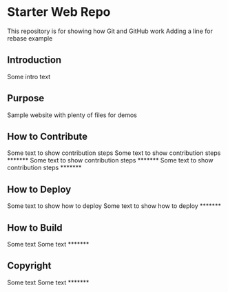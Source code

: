 # Starter Web Repo
This repository is for showing how Git and GitHub work
Adding a line for rebase example

## Introduction
Some intro text

## Purpose
Sample website with plenty of files for demos

## How to Contribute
Some text to show contribution steps
Some text to show contribution steps *******
Some text to show contribution steps *******
Some text to show contribution steps *******

## How to Deploy
Some text to show how to deploy
Some text to show how to deploy *******

## How to Build
Some text
Some text *******

## Copyright 
Some text 
Some text  *******